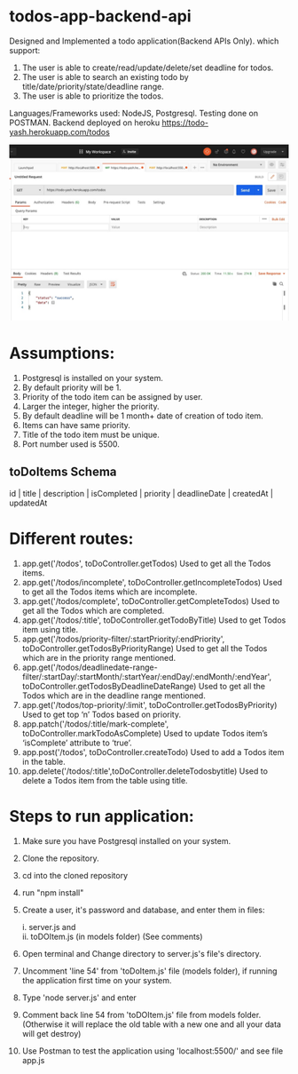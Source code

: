 # todos-app-backend-api

Designed and Implemented a todo application(Backend APIs Only).
which support: 
1. The user is able to create/read/update/delete/set deadline for todos.
2. The user is able to search an existing todo by title/date/priority/state/deadline range.
3. The user is able to prioritize the todos.

Languages/Frameworks used: NodeJS, Postgresql.
Testing done on POSTMAN.
Backend deployed on heroku https://todo-yash.herokuapp.com/todos

![img](screenshot/img1.jpg)

# Assumptions:
1. Postgresql is installed on your system.
2. By default priority will be 1.
3. Priority of the todo item can be assigned by user.
4. Larger the integer, higher the priority.
5. By default deadline will be 1 month+ date of creation of todo item.
6. Items can have same priority.
7. Title of the todo item must be unique.
8. Port number used is 5500.



## toDoItems Schema
id  | title | description | isCompleted | priority | deadlineDate | createdAt | updatedAt


# Different routes:
1. app.get('/todos', toDoController.getTodos)
    Used to get all the Todos items.
2. app.get('/todos/incomplete', toDoController.getIncompleteTodos)
    Used to get all the Todos items which are incomplete.
3. app.get('/todos/complete', toDoController.getCompleteTodos)
    Used to get all the Todos which are completed.
4. app.get('/todos/:title', toDoController.getTodoByTitle)
    Used to get Todos item using title.
5. app.get('/todos/priority-filter/:startPriority/:endPriority', toDoController.getTodosByPriorityRange)
    Used to get all the Todos which are in the priority range mentioned.
6. app.get('/todos/deadlinedate-range-filter/:startDay/:startMonth/:startYear/:endDay/:endMonth/:endYear', toDoController.getTodosByDeadlineDateRange)
    Used to get all the Todos which are in the deadline range mentioned.
8. app.get('/todos/top-priority/:limit', toDoController.getTodosByPriority)
    Used to get top ‘n’ Todos based on priority.
9. app.patch('/todos/:title/mark-complete', toDoController.markTodoAsComplete)
    Used to update Todos item’s ‘isComplete’ attribute to ‘true’.
10. app.post('/todos', toDoController.createTodo)
    Used to add a Todos item in the table.
11. app.delete('/todos/:title',toDoController.deleteTodosbytitle)
    Used to delete a Todos item from the table using title.

# Steps to run application:
1. Make sure you have Postgresql installed on your system.
2. Clone the repository.
3. cd into the cloned repository
3. run "npm install"
4. Create a user, it's password and database, and enter them in files:

    i.  server.js and   
    ii. toDOItem.js (in models folder)
       (See comments)
3. Open terminal and Change directory to server.js's file's directory.
4. Uncomment 'line 54' from 'toDoItem.js' file (models folder), if running the application first time on your system.  
5. Type 'node server.js' and enter 
6. Comment back line 54 from 'toDOItem.js' file from models folder.
    (Otherwise it will replace the old table with a new one and all your data will get destroy)
7. Use Postman to test the application using 'localhost:5500/' and see file app.js
